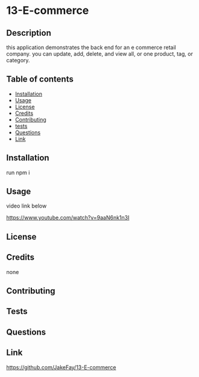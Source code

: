 # 13-E-commerce 

## Description

this application demonstrates the back end for an e commerce retail company. you can update, add, delete, and view all, or one product, tag, or category.

## Table of contents

* [Installation](#installation)
* [Usage](#usage)
* [License](#license)
* [Credits](#credits)
* [Contributing](#contributing)
* [tests](#tests)
* [Questions](#questions)
* [Link](#link)

## Installation

run npm i

## Usage

video link below

https://www.youtube.com/watch?v=9aaN6nk1n3I

## License



## Credits

none

## Contributing



## Tests



## Questions



## Link

https://github.com/JakeFay/13-E-commerce

